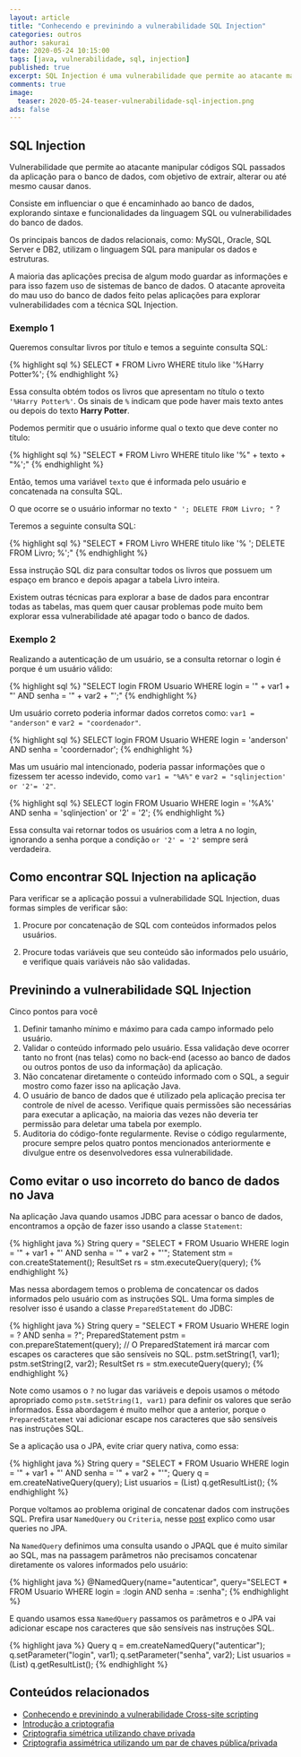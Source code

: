 ```yaml
---
layout: article
title: "Conhecendo e previnindo a vulnerabilidade SQL Injection"
categories: outros
author: sakurai
date: 2020-05-24 10:15:00
tags: [java, vulnerabilidade, sql, injection]
published: true
excerpt: SQL Injection é uma vulnerabilidade que permite ao atacante manipular códigos SQL passados da aplicação para o banco de dados, com objetivo de extrair, alterar ou até mesmo causar danos.
comments: true
image:
  teaser: 2020-05-24-teaser-vulnerabilidade-sql-injection.png
ads: false
---
```


## SQL Injection

Vulnerabilidade que permite ao atacante manipular códigos SQL passados da aplicação para o banco de dados, com objetivo de extrair, alterar ou até mesmo causar danos.

Consiste em influenciar o que é encaminhado ao banco de dados, explorando sintaxe e funcionalidades da linguagem SQL ou vulnerabilidades do banco de dados.

Os principais bancos de dados relacionais, como: MySQL, Oracle, SQL Server e DB2, utilizam o linguagem SQL para manipular os dados e estruturas.

A maioria das aplicações precisa de algum modo guardar as informações e para isso fazem uso de sistemas de banco de dados. O atacante aproveita do mau uso do banco de dados feito pelas aplicações para explorar vulnerabilidades com a técnica SQL Injection.

### Exemplo 1

Queremos consultar livros por título e temos a seguinte consulta SQL:

{% highlight sql %}
SELECT * FROM Livro WHERE titulo like '%Harry Potter%';
{% endhighlight %}

Essa consulta obtém todos os livros que apresentam no título o texto `'%Harry Potter%'`. Os sinais de `%` indicam que pode haver mais texto antes ou depois do texto **Harry Potter**.

Podemos permitir que o usuário informe qual o texto que deve conter no título:

{% highlight sql %}
"SELECT * FROM Livro WHERE titulo like \'%" + texto + "%\';"
{% endhighlight %}

Então, temos uma variável `texto` que é informada pelo usuário e concatenada na consulta SQL.

O que ocorre se o usuário informar no texto `" '; DELETE FROM Livro; "` ?

Teremos a seguinte consulta SQL:

{% highlight sql %}
"SELECT * FROM Livro WHERE titulo like \'% '; DELETE FROM Livro; %\';"
{% endhighlight %}

Essa instrução SQL diz para consultar todos os livros que possuem um espaço em branco e depois apagar a tabela Livro inteira.

Existem outras técnicas para explorar a base de dados para encontrar todas as tabelas, mas quem quer causar problemas pode muito bem explorar essa vulnerabilidade até apagar todo o banco de dados.

### Exemplo 2

Realizando a autenticação de um usuário, se a consulta retornar o login é porque é um usuário válido:

{% highlight sql %}
"SELECT login FROM Usuario WHERE login = '" + var1 + "' AND senha = '" + var2 + "';"
{% endhighlight %}

Um usuário correto poderia informar dados corretos como: `var1 = "anderson"` e `var2 = "coordenador"`.

{% highlight sql %}
SELECT login FROM Usuario
WHERE login = 'anderson' AND senha = 'coordernador';
{% endhighlight %}

Mas um usuário mal intencionado, poderia passar informações que o fizessem ter acesso indevido, como `var1 = "%A%"` e `var2 = "sqlinjection' or '2'= '2"`.

{% highlight sql %}
SELECT login FROM Usuario
WHERE login = '%A%' AND senha = 'sqlinjection' or '2' = '2';
{% endhighlight %}

Essa consulta vai retornar todos os usuários com a letra `A` no login, ignorando a senha porque a condição `or '2' = '2'` sempre será verdadeira.

## Como encontrar SQL Injection na aplicação

Para verificar se a aplicação possui a vulnerabilidade SQL Injection, duas formas simples de verificar são:

1. Procure por concatenação de SQL com conteúdos informados pelos usuários.

2. Procure todas variáveis que seu conteúdo são informados pelo usuário, e verifique quais variáveis não são validadas.


## Previnindo a vulnerabilidade SQL Injection

Cinco pontos para você 

1. Definir tamanho mínimo e máximo para cada campo informado pelo usuário. 
2. Validar o conteúdo informado pelo usuário. Essa validação deve ocorrer tanto no front (nas telas) como no back-end (acesso ao banco de dados ou outros pontos de uso da informação) da aplicação.
3. Não concatenar diretamente o conteúdo informado com o SQL, a seguir mostro como fazer isso na aplicação Java.
4. O usuário de banco de dados que é utilizado pela aplicação precisa ter controle de nível de acesso. Verifique quais permissões são necessárias para executar a aplicação, na maioria das vezes não deveria ter permissão para deletar uma tabela por exemplo.
5. Auditoria do código-fonte regularmente. Revise o código regularmente, procure sempre pelos quatro pontos mencionados anteriormente e divulgue entre os desenvolvedores essa vulnerabilidade.

## Como evitar o uso incorreto do banco de dados no Java

Na aplicação Java quando usamos JDBC para acessar o banco de dados, encontramos a opção de fazer isso usando a classe `Statement`:

{% highlight java %}
String query = "SELECT * FROM Usuario WHERE login = '" + var1 + "' AND senha = '" + var2 + "'";
Statement stm = con.createStatement();
ResultSet rs = stm.executeQuery(query);
{% endhighlight %}

Mas nessa abordagem temos o problema de concatencar os dados informados pelo usuário com as instruções SQL. Uma forma simples de resolver isso é usando a classe `PreparedStatement` do JDBC:

{% highlight java %}
String query = "SELECT * FROM Usuario WHERE login = ? AND senha = ?";
PreparedStatement pstm = con.prepareStatement(query);
// O PreparedStatement irá marcar com escapes os caracteres que são sensíveis no SQL.
pstm.setString(1, var1);
pstm.setString(2, var2);
ResultSet rs = stm.executeQuery(query);
{% endhighlight %}

Note como usamos o `?` no lugar das variáveis e depois usamos o método apropriado como `pstm.setString(1, var1)` para definir os valores que serão informados. Essa abordagem é muito melhor que a anterior, porque o `PreparedStatemet` vai adicionar escape nos caracteres que são sensíveis nas instruções SQL.

Se a aplicação usa o JPA, evite criar query nativa, como essa:

{% highlight java %}
String query = "SELECT * FROM Usuario WHERE login = '" + var1 + "' AND senha = '" + var2 + "'";
Query q = em.createNativeQuery(query);
List<Usuario> usuarios = (List<Usuario>) q.getResultList();
{% endhighlight %}

Porque voltamos ao problema original de concatenar dados com instruções SQL. Prefira usar `NamedQuery` ou `Criteria`, nesse [post](http://www.universidadejava.com.br/javaee/jpa-query) explico como usar queries no JPA.

Na `NamedQuery` definimos uma consulta usando o JPAQL que é muito similar ao SQL, mas na passagem parâmetros não precisamos concatenar diretamente os valores informados pelo usuário:

{% highlight java %}
@NamedQuery(name="autenticar", query="SELECT * FROM Usuario WHERE login = :login AND senha = :senha";
{% endhighlight %}

E quando usamos essa `NamedQuery` passamos os parâmetros e o JPA vai adicionar escape nos caracteres que são sensíveis nas instruções SQL. 

{% highlight java %}
Query q = em.createNamedQuery("autenticar");
q.setParameter("login", var1);
q.setParameter("senha", var2);
List<Usuario> usuarios = (List<Usuario>) q.getResultList();
{% endhighlight %}


## Conteúdos relacionados

- [Conhecendo e previnindo a vulnerabilidade Cross-site scripting](http://www.universidadejava.com.br/outros/vulnerabilidade-xss)
- [Introdução a criptografia](http://www.universidadejava.com.br/outros/introducao-criptografia/)
- [Criptografia simétrica utilizando chave privada](http://www.universidadejava.com.br/outros/criptografia-simetrica/)
- [Criptografia assimétrica utilizando um par de chaves pública/privada](http://www.universidadejava.com.br/outros/criptografia-assimetrica/)